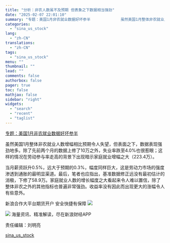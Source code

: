 ```yaml
---
title: "分析：非农人数虽不及预期 但表象之下数据相当强劲"
date: "2025-02-07 22:01:10"
summary: "专题：美国1月非农就业数据好坏参半          　　虽然美国1月整体非农就业人数增幅相比..."
categories:
  - "sina_us_stock"
lang:
  - "zh-CN"
translations:
  - "zh-CN"
tags:
  - "sina_us_stock"
menu: ""
thumbnail: ""
lead: ""
comments: false
authorbox: false
pager: true
toc: false
mathjax: false
sidebar: "right"
widgets:
  - "search"
  - "recent"
  - "taglist"
---
```


[专题：美国1月非农就业数据好坏参半](https://finance.sina.com.cn/zt_d/fn202501)









虽然美国1月整体非农就业人数增幅相比预期令人失望，但表面之下，数据表现强劲地多。除了先前两个月的数据上修了10万之外，失业率跌至4.0%也很惹眼；这样的情况在劳动参与率走高的背景下出现暗示家庭就业增幅之大（223.4万）。

当月薪资跃升0.5%，远大于预期的0.3%，幅度同样巨大，这是劳动力市场的强度渗透到通胀的最明显渠道。最后，笔者也应指出，基准数据修正远没有最初估计的消极，下修了58.9万。家庭就业人数的增长幅度之大看起来令人难以置信，除了整体非农之外的其他指标也普遍非常强劲。收益率没有因此而出现更大的涨幅令人有些意外。



新浪合作大平台期货开户 安全快捷有保障
![](https://n.sinaimg.cn/finance/transform/340/w170h170/20220415/bd6a-a2376d5226aaa796dfdca62b1d9b1fcb.png)








![](//n.sinaimg.cn/finance/cece9e13/20240627/655959900_20240627.png)
海量资讯、精准解读，尽在新浪财经APP



责任编辑：刘明亮

[sina_us_stock](https://finance.sina.com.cn/stock/usstock/c/2025-02-07/doc-ineispiy7412600.shtml)
